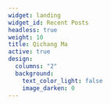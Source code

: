 ```yaml
---
widget: landing
widget_id: Recent Posts
headless: true
weight: 10
title: Qichang Ma
active: true
design:
  columns: "2"
  background:
    text_color_light: false
    image_darken: 0
---
```

